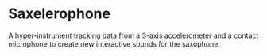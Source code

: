 # Saxelerophone
A hyper-instrument tracking data from a 3-axis accelerometer and a contact microphone to create new interactive sounds for the saxophone.
